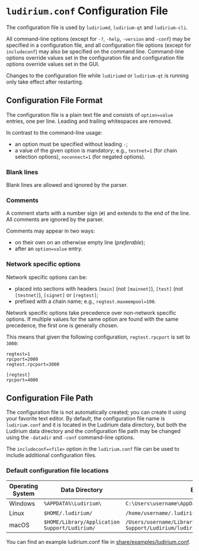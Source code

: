 # `ludirium.conf` Configuration File

The configuration file is used by `ludiriumd`, `ludirium-qt` and `ludirium-cli`.

All command-line options (except for `-?`, `-help`, `-version` and `-conf`) may be specified in a configuration file, and all configuration file options (except for `includeconf`) may also be specified on the command line. Command-line options override values set in the configuration file and configuration file options override values set in the GUI.

Changes to the configuration file while `ludiriumd` or `ludirium-qt` is running only take effect after restarting.

## Configuration File Format

The configuration file is a plain text file and consists of `option=value` entries, one per line. Leading and trailing whitespaces are removed.

In contrast to the command-line usage:
- an option must be specified without leading `-`;
- a value of the given option is mandatory; e.g., `testnet=1` (for chain selection options), `noconnect=1` (for negated options).

### Blank lines

Blank lines are allowed and ignored by the parser.

### Comments

A comment starts with a number sign (`#`) and extends to the end of the line. All comments are ignored by the parser.

Comments may appear in two ways:
- on their own on an otherwise empty line (_preferable_);
- after an `option=value` entry.

### Network specific options

Network specific options can be:
- placed into sections with headers `[main]` (not `[mainnet]`), `[test]` (not `[testnet]`), `[signet]` or `[regtest]`;
- prefixed with a chain name; e.g., `regtest.maxmempool=100`.

Network specific options take precedence over non-network specific options.
If multiple values for the same option are found with the same precedence, the
first one is generally chosen.

This means that given the following configuration, `regtest.rpcport` is set to `3000`:

```
regtest=1
rpcport=2000
regtest.rpcport=3000

[regtest]
rpcport=4000
```

## Configuration File Path

The configuration file is not automatically created; you can create it using your favorite text editor. By default, the configuration file name is `ludirium.conf` and it is located in the Ludirium data directory, but both the Ludirium data directory and the configuration file path may be changed using the `-datadir` and `-conf` command-line options.

The `includeconf=<file>` option in the `ludirium.conf` file can be used to include additional configuration files.

### Default configuration file locations

Operating System | Data Directory | Example Path
-- | -- | --
Windows | `%APPDATA%\Ludirium\` | `C:\Users\username\AppData\Roaming\Ludirium\ludirium.conf`
Linux | `$HOME/.ludirium/` | `/home/username/.ludirium/ludirium.conf`
macOS | `$HOME/Library/Application Support/Ludirium/` | `/Users/username/Library/Application Support/Ludirium/ludirium.conf`

You can find an example ludirium.conf file in [share/examples/ludirium.conf](../share/examples/ludirium.conf).
